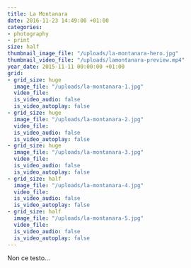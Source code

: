 ```yaml
---
title: La Montanara
date: 2016-11-23 14:49:00 +01:00
categories:
- photography
- print
size: half
thumbnail_image_file: "/uploads/la-montanara-hero.jpg"
thumbnail_video_file: "/uploads/lamontanara-preview.mp4"
year_date: 2015-11-11 00:00:00 +01:00
grid:
- grid_size: huge
  image_file: "/uploads/la-montanara-1.jpg"
  video_file: 
  is_video_audio: false
  is_video_autoplay: false
- grid_size: huge
  image_file: "/uploads/la-montanara-2.jpg"
  video_file: 
  is_video_audio: false
  is_video_autoplay: false
- grid_size: huge
  image_file: "/uploads/la-montanara-3.jpg"
  video_file: 
  is_video_audio: false
  is_video_autoplay: false
- grid_size: half
  image_file: "/uploads/la-montanara-4.jpg"
  video_file: 
  is_video_audio: false
  is_video_autoplay: false
- grid_size: half
  image_file: "/uploads/la-montanara-5.jpg"
  video_file: 
  is_video_audio: false
  is_video_autoplay: false
---
```


Non ce testo…